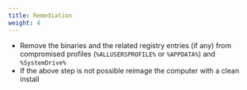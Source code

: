 ```yaml
---
title: Remediation
weight: 4
---
```

- Remove the binaries and the related registry entries (if any) from compromised profiles (`%ALLUSERSPROFILE%` or `%APPDATA%`) and `%SystemDrive%`
- If the above step is not possible reimage the computer with a clean install
